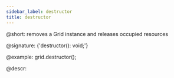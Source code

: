 ```yaml
---
sidebar_label: destructor
title: destructor
---          
```


@short: removes a Grid instance and releases occupied resources

@signature: {'destructor(): void;'}

@example:
grid.destructor();

@descr:
